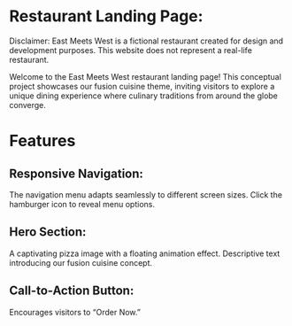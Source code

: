 # Restaurant Landing Page:

Disclaimer: East Meets West is a fictional restaurant created for design and development purposes. This website does not represent a real-life restaurant.

Welcome to the East Meets West restaurant landing page! This conceptual project showcases our fusion cuisine theme, inviting visitors to explore a unique dining experience where culinary traditions from around the globe converge.

# Features

## Responsive Navigation:
The navigation menu adapts seamlessly to different screen sizes.
Click the hamburger icon to reveal menu options.
## Hero Section:
A captivating pizza image with a floating animation effect.
Descriptive text introducing our fusion cuisine concept.
## Call-to-Action Button:
Encourages visitors to “Order Now.”
